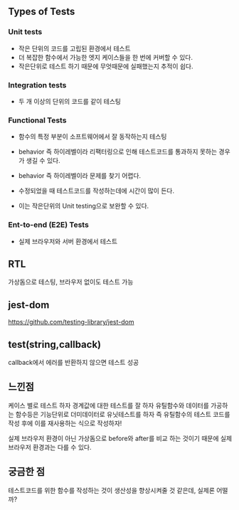## Types of Tests

### Unit tests

- 작은 단위의 코드를 고립된 환경에서 테스트
- 더 복잡한 함수에서 가능한 엣지 케이스들을 한 번에 커버할 수 있다.
- 작은단위로 테스트 하기 때문에 무엇때문에 실패했는지 추적이 쉽다.

### Integration tests

- 두 개 이상의 단위의 코드를 같이 테스팅

### Functional Tests

- 함수의 특정 부분이 소프트웨어에서 잘 동작하는지 테스팅

- behavior 즉 하이레벨이라 리팩터링으로 인해 테스트코드를 통과하지 못하는 경우가 생길 수 있다.

- behavior 즉 하이레벨이라 문제를 찾기 어렵다.

- 수정되었을 때 테스트코드를 작성하는데에 시간이 많이 든다.

- 이는 작은단위의 Unit testing으로 보완할 수 있다.

### Ent-to-end (E2E) Tests

- 실제 브라우저와 서버 환경에서 테스트

## RTL

가상돔으로 테스팅, 브라우저 없이도 테스트 가능

## jest-dom

https://github.com/testing-library/jest-dom

## test(string,callback)

callback에서 에러를 반환하지 않으면 테스트 성공

## 느낀점

케이스 별로 테스트 하자
경계값에 대한 테스트를 잘 하자
유틸함수와 데이터를 가공하는 함수등은 기능단위로 더미데이터로 유닛테스트를 하자 즉 유틸함수의 테스트 코드를 작성 후에 이를 재사용하는 식으로 작성하자!

실제 브라우저 환경이 아닌 가상돔으로 before와 after를 비교 하는 것이기 때문에 실제 브라우저 환경과는 다를 수 있다.

## 궁금한 점

테스트코드를 위한 함수를 작성하는 것이 생산성을 향상시켜줄 것 같은데, 실제론 어떨까?
